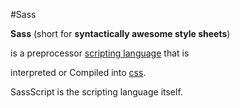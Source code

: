 #Sass**Sass** (short for **syntactically awesome style sheets**) is a preprocessor [scripting language](/wiki/scripting) that is interpreted or Compiled into [css](/wiki/css). SassScript  is the scripting language itself.